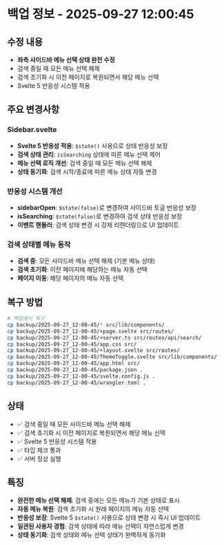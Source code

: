 # 백업 정보 - 2025-09-27 12:00:45

## 수정 내용
- **좌측 사이드바 메뉴 선택 상태 완전 수정**
- 검색 중일 때 모든 메뉴 선택 해제
- 검색 초기화 시 이전 페이지로 복원되면서 해당 메뉴 선택
- Svelte 5 반응성 시스템 적용

## 주요 변경사항

### Sidebar.svelte
- **Svelte 5 반응성 적용**: `$state()` 사용으로 상태 반응성 보장
- **검색 상태 관리**: `isSearching` 상태에 따른 메뉴 선택 제어
- **메뉴 선택 로직 개선**: 검색 중일 때 모든 메뉴 선택 해제
- **상태 동기화**: 검색 시작/종료에 따른 메뉴 상태 자동 변경

### 반응성 시스템 개선
- **sidebarOpen**: `$state(false)`로 변경하여 사이드바 토글 반응성 보장
- **isSearching**: `$state(false)`로 변경하여 검색 상태 반응성 보장
- **이벤트 핸들러**: 검색 상태 변경 시 강제 리렌더링으로 UI 업데이트

### 검색 상태별 메뉴 동작
- **검색 중**: 모든 사이드바 메뉴 선택 해제 (기본 메뉴 상태)
- **검색 초기화**: 이전 페이지에 해당하는 메뉴 자동 선택
- **페이지 이동**: 해당 페이지의 메뉴 자동 선택

## 복구 방법
```bash
# 백업에서 복구
cp backup/2025-09-27_12-00-45/* src/lib/components/
cp backup/2025-09-27_12-00-45/+page.svelte src/routes/
cp backup/2025-09-27_12-00-45/+server.ts src/routes/api/search/
cp backup/2025-09-27_12-00-45/app.css src/
cp backup/2025-09-27_12-00-45/+layout.svelte src/routes/
cp backup/2025-09-27_12-00-45/ThemeToggle.svelte src/lib/components/
cp backup/2025-09-27_12-00-45/app.html src/
cp backup/2025-09-27_12-00-45/package.json .
cp backup/2025-09-27_12-00-45/svelte.config.js .
cp backup/2025-09-27_12-00-45/wrangler.toml .
```

## 상태
- ✅ 검색 중일 때 모든 사이드바 메뉴 선택 해제
- ✅ 검색 초기화 시 이전 페이지로 복원되면서 해당 메뉴 선택
- ✅ Svelte 5 반응성 시스템 적용
- ✅ 타입 체크 통과
- ✅ 서버 정상 실행

## 특징
- **완전한 메뉴 선택 해제**: 검색 중에는 모든 메뉴가 기본 상태로 표시
- **자동 메뉴 복원**: 검색 초기화 시 원래 페이지의 메뉴 자동 선택
- **반응성 보장**: Svelte 5 `$state()` 사용으로 상태 변경 시 즉시 UI 업데이트
- **일관된 사용자 경험**: 검색 상태에 따라 메뉴 선택이 자연스럽게 변경
- **상태 동기화**: 검색 상태와 메뉴 선택 상태가 완벽하게 동기화



















